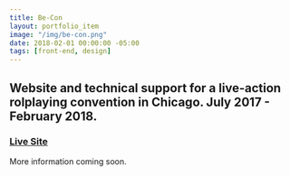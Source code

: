 ```yaml
---
title: Be-Con
layout: portfolio_item
image: "/img/be-con.png"
date: 2018-02-01 00:00:00 -05:00
tags: [front-end, design]
---
```


## Website and technical support for a live-action rolplaying convention in Chicago. July 2017 - February 2018.
### [Live Site](https://beconlarp.com/)

More information coming soon.
